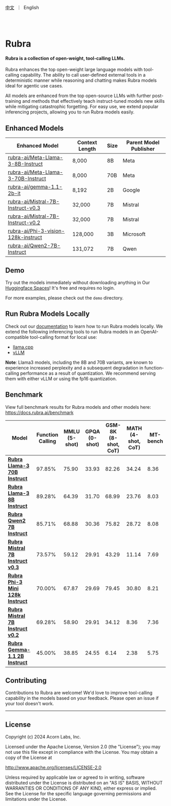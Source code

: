 <p align="left">
    <a href="README_CN.md">中文</a>&nbsp ｜ &nbspEnglish&nbsp </a>
</p>
<br><br>

# Rubra

#### Rubra is a collection of open-weight, tool-calling LLMs.

Rubra enhances the top open-weight large language models with tool-calling capability. The ability to call user-defined external tools in a deterministic manner while reasoning and chatting makes Rubra models ideal for agentic use cases.

All models are enhanced from the top open-source LLMs with further post-training and methods that effectively teach instruct-tuned models new skills while mitigating catastrophic forgetting. For easy use, we extend popular inferencing projects, allowing you to run Rubra models easily.

## Enhanced Models

| Enhanced Model                                                        | Context Length | Size | Parent Model Publisher |
|-----------------------------------------------------------------------|----------------|------|------------------------|
| [rubra-ai/Meta-Llama-3-8B-Instruct](https://huggingface.co/rubra-ai/Meta-Llama-3-8B-Instruct)   | 8,000          | 8B   | Meta             |
| [rubra-ai/Meta-Llama-3-70B-Instruct](https://huggingface.co/rubra-ai/Meta-Llama-3-70B-Instruct) | 8,000          | 70B  | Meta             |
| [rubra-ai/gemma-1.1-2b-it](https://huggingface.co/rubra-ai/gemma-1.1-2b-it)                     | 8,192          | 2B   | Google                 |
| [rubra-ai/Mistral-7B-Instruct-v0.3](https://huggingface.co/rubra-ai/Mistral-7B-Instruct-v0.3)   | 32,000         | 7B   | Mistral              |
| [rubra-ai/Mistral-7B-Instruct-v0.2](https://huggingface.co/rubra-ai/Mistral-7B-Instruct-v0.2)    | 32,000         | 7B   | Mistral              |
| [rubra-ai/Phi-3-vision-128k-instruct](https://huggingface.co/rubra-ai/Phi-3-vision-128k-instruct)| 128,000        | 3B   | Microsoft              |
| [rubra-ai/Qwen2-7B-Instruct](https://huggingface.co/rubra-ai/Qwen2-7B-Instruct)                 | 131,072        | 7B   | Qwen                   |

## Demo

Try out the models immediately without downloading anything in Our [Huggingface Spaces]([https://huggingface.co/spaces/sanjay920/rubra-v0.1-dev](https://huggingface.co/spaces/sanjay920/rubra-v0.1-function-calling))! It's free and requires no login.

For more examples, please check out the `demo` directory.

## Run Rubra Models Locally

Check out our [documentation](https://docs.rubra.ai/category/serving--inferencing) to learn how to run Rubra models locally.
We extend the following inferencing tools to run Rubra models in an OpenAI-compatible tool-calling format for local use:

- [llama.cpp](https://github.com/rubra-ai/tools.cpp)
- [vLLM](https://github.com/rubra-ai/vllm)

**Note**: Llama3 models, including the 8B and 70B variants, are known to experience increased perplexity and a subsequent degradation in function-calling performance as a result of quantization. We recommend serving them with either vLLM or using the fp16 quantization.

## Benchmark

View full benchmark results for Rubra models and other models here: https://docs.rubra.ai/benchmark

| Model                                                     | Function Calling | MMLU (5-shot) | GPQA (0-shot) | GSM-8K (8-shot, CoT) | MATH (4-shot, CoT) | MT-bench |
|-----------------------------------------------------------|------------------|---------------|---------------|----------------------|--------------------|----------|
| [**Rubra Llama-3 70B Instruct**](https://huggingface.co/rubra-ai/Meta-Llama-3-70B-Instruct)       | 97.85%           | 75.90         | 33.93         | 82.26                | 34.24              | 8.36     |
| [**Rubra Llama-3 8B Instruct**](https://huggingface.co/rubra-ai/Meta-Llama-3-8B-Instruct)        | 89.28%           | 64.39         | 31.70         | 68.99                | 23.76              | 8.03     |
| [**Rubra Qwen2 7B Instruct**](https://huggingface.co/rubra-ai/Qwen2-7B-Instruct)                 | 85.71%           | 68.88         | 30.36         | 75.82                | 28.72              | 8.08     |
| [**Rubra Mistral 7B Instruct v0.3**](https://huggingface.co/rubra-ai/Mistral-7B-Instruct-v0.3)   | 73.57%           | 59.12         | 29.91         | 43.29                | 11.14              | 7.69     |
| [**Rubra Phi-3 Mini 128k Instruct**](https://huggingface.co/rubra-ai/Phi-3-mini-128k-instruct)   | 70.00%           | 67.87         | 29.69         | 79.45                | 30.80              | 8.21     |
| [**Rubra Mistral 7B Instruct v0.2**](https://huggingface.co/rubra-ai/Mistral-7B-Instruct-v0.2)   | 69.28%           | 58.90         | 29.91         | 34.12                | 8.36               | 7.36     |
| [**Rubra Gemma-1.1 2B Instruct**](https://huggingface.co/rubra-ai/gemma-1.1-2b-it)               | 45.00%           | 38.85         | 24.55         | 6.14                 | 2.38               | 5.75     |

## Contributing

Contributions to Rubra are welcome! We'd love to improve tool-calling capability in the models based on your feedback. Please open an issue if your tool doesn't work.

---

## License

Copyright (c) 2024 Acorn Labs, Inc.

Licensed under the Apache License, Version 2.0 (the "License"); you may not use this file except in compliance with the License. You may obtain a copy of the License at

<http://www.apache.org/licenses/LICENSE-2.0>

Unless required by applicable law or agreed to in writing, software distributed under the License is distributed on an "AS IS" BASIS, WITHOUT WARRANTIES OR CONDITIONS OF ANY KIND, either express or implied. See the License for the specific language governing permissions and limitations under the License.
